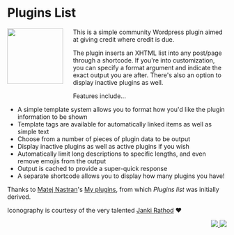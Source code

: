 # Plugins List

<img src="https://ps.w.org/plugins-list/assets/icon.svg" width=128px align="left" style="padding-right: 20px; padding-bottom: 20px;">This is a simple community Wordpress plugin aimed at giving credit where credit is due.

The plugin inserts an XHTML list into any post/page through a shortcode. If you're into customization, you can specify a format argument and indicate the exact output you are after. There's also an option to display inactive plugins as well.

Features include...

* A simple template system allows you to format how you'd like the plugin information to be shown
* Template tags are available for automatically linked items as well as simple text
* Choose from a number of pieces of plugin data to be output
* Display inactive plugins as well as active plugins if you wish
* Automatically limit long descriptions to specific lengths, and even remove emojis from the output
* Output is cached to provide a super-quick response
* A separate shortcode allows you to display how many plugins you have!

Thanks to [Matej Nastran](http://matej.nastran.net/)'s [My plugins](http://wordpress.org/extend/plugins/my-plugins/), from which *Plugins list* was initially derived.

Iconography is courtesy of the very talented [Janki Rathod](https://www.fiverr.com/jankirathore) ♥️

<p align="right"><a href="https://wordpress.org/plugins/plugins-list/"><img src="https://img.shields.io/wordpress/plugin/dt/plugins-list?label=wp.org%20downloads&style=for-the-badge">&nbsp;<img src="https://img.shields.io/wordpress/plugin/stars/plugins-list?color=orange&style=for-the-badge"></a></p>
